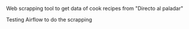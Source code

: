 Web scrapping tool to get data of cook recipes from "Directo al paladar"

Testing Airflow to do the scrapping
